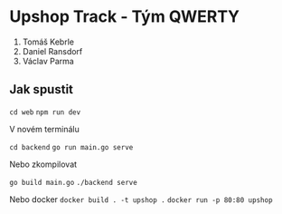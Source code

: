 # Upshop Track - Tým QWERTY

1. Tomáš Kebrle
2. Daniel Ransdorf
3. Václav Parma

## Jak spustit

`cd web`
`npm run dev`

V novém terminálu

`cd backend`
`go run main.go serve`

Nebo zkompilovat

`go build main.go`
`./backend serve`

Nebo docker
`docker build . -t upshop .`
`docker run -p 80:80 upshop`
